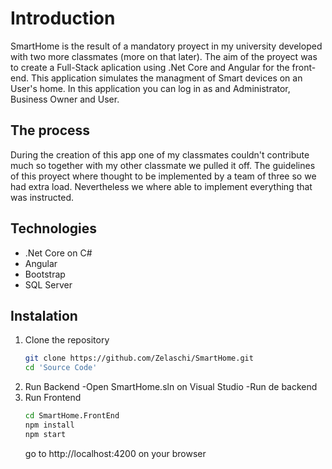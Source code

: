 # Introduction
SmartHome is the result of a mandatory proyect in my university developed with two more classmates (more on that later). The aim of the proyect was to create a Full-Stack aplication using .Net Core and Angular for the front-end. 
This application simulates the managment of Smart devices on an User's home. In this application you can log in as and Administrator, Business Owner and User.

## The process
During the creation of this app one of my classmates couldn't contribute much so together with my other classmate we pulled it off. The guidelines of this proyect where thought to be implemented by a team of three so we had extra load. Nevertheless we where able to implement everything that was instructed.

## Technologies
<ul>
  <li>.Net Core on C#</li>
  <li>Angular</li>
  <li>Bootstrap</li>
  <li>SQL Server</li>
</ul>

## Instalation
1. Clone the repository
   ```sh
   git clone https://github.com/Zelaschi/SmartHome.git
   cd 'Source Code'
   ```
2. Run Backend
   -Open SmartHome.sln on Visual Studio
   -Run de backend
3. Run Frontend
   ```sh
   cd SmartHome.FrontEnd
   npm install
   npm start
   ```
   go to http://localhost:4200 on your browser
